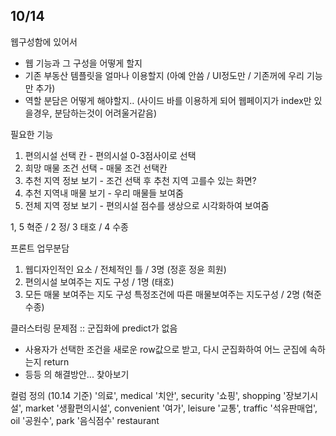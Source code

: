 ## 10/14

웹구성함에 있어서
 - 웹 기능과 그 구성을 어떻게 할지
 - 기존 부동산 템플릿을 얼마나 이용할지
   (아예 안씀 / UI정도만 / 기존꺼에 우리 기능만 추가)
 - 역할 분담은 어떻게 해야할지..
   (사이드 바를 이용하게 되어 웹페이지가 index만 있을경우,
    분담하는것이 어려울거같음)


필요한 기능
1. 편의시설 선택 칸 - 편의시설 0-3점사이로 선택
2. 희망 매물 조건 선택 - 매물 조건 선택칸
3. 추천 지역 정보 보기 - 조건 선택 후 추천 지역 고를수 있는 화면?
4. 추천 지역내 매물 보기 - 우리 매물들 보여줌
5. 전체 지역 정보 보기 - 편의시설 점수를 생상으로 시각화하여 보여줌 

1, 5 혁준 / 2 정/ 3 태호 / 4 수종

프론트 업무분담
1. 웹디자인적인 요소 / 전체적인 틀 / 3명 (정훈 정윤 희원)
2. 편의시설 보여주는 지도 구성 / 1명 (태호)
3. 모든 매물 보여주는 지도 구성
   특정조건에 따른 매물보여주는 지도구성 / 2명 (혁준 수종)


클러스터링 문제점 :: 군집화에 predict가 없음
 - 사용자가 선택한 조건을 새로운 row값으로 받고,
   다시 군집화하여 어느 군집에 속하는지 return
 - 등등 의 해결방안... 찾아보기

컬럼 정의 (10.14 기준)
'의료', medical
'치안', security
'쇼핑', shopping
'장보기시설', market
'생활편의시설', convenient
'여가', leisure
'교통', traffic
'석유판매업', oil
'공원수', park
'음식점수' restaurant
